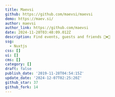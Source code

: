 ```yaml
---
title: Maevsi
github: https://github.com/maevsi/maevsi
demo: https://maev.si/
author: maevsi
author_link: https://github.com/maevsi
date: 2024-11-28T03:48:09.012Z
description: Find events, guests and friends 💙❤️💚
ssg:
  - Nuxtjs
css: []
ui: []
cms: []
category: []
draft: false
publish_date: '2019-11-28T04:54:15Z'
update_date: '2024-12-07T02:25:20Z'
github_star: 37
github_fork: 14
---
```

